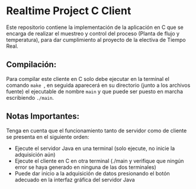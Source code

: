 # Realtime Project C Client
Este repositorio contiene la implementación de la aplicación en C que se encarga de realizar el muestreo y control del proceso (Planta de flujo y temperatura), para dar cumplimiento al proyecto de la electiva de Tiempo Real.

## Compilación:
Para compilar este cliente en C solo debe ejecutar en la terminal el comando `make `, 
en seguida aparecerá en su directorio (junto a los archivos fuente) el ejecutable
de nombre `main` y que puede ser puesto en marcha escribiendo `./main`.

## Notas Importantes:
Tenga en cuenta que el funcionamiento tanto de servidor como de cliente se presenta en el siguiente orden:

* Ejecute el servidor Java en una terminal (solo ejecute, no inicie la adquisición aún)
* Ejecute el cliente en C en otra terminal (./main y verifique que ningún error se haya generado en ninguna de las dos terminales)
* Puede dar inicio a la adquisición de datos presionando el botón adecuado en la interfaz gráfica del servidor Java



